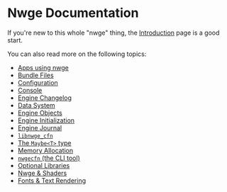 # Nwge Documentation

If you're new to this whole "nwge" thing, the [Introduction](INTRO) page is a
good start.

You can also read more on the following topics:

* [Apps using nwge](APPS)
* [Bundle Files](BUNDLE)
* [Configuration](CONFIG)
* [Console](CONSOLE)
* [Engine Changelog](ENGINECHANGELOG)
* [Data System](DATA)
* [Engine Objects](OBJECTS)
* [Engine Initialization](INIT)
* [Engine Journal](JOURNAL)
* [`libnwge_cfn`](libnwge_cfn)
* [The `Maybe<T>` type](MAYBE)
* [Memory Allocation](MEMORY)
* [`nwgecfn` (the CLI tool)](nwgecfn)
* [Optional Libraries](OptLibs)
* [Nwge & Shaders](SHADER)
* [Fonts & Text Rendering](Text)
